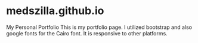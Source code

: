 # medszilla.github.io

My Personal Portfolio
This is my portfolio page.
I utilized bootstrap and also google fonts for the Cairo font.
It is responsive to other platforms.
